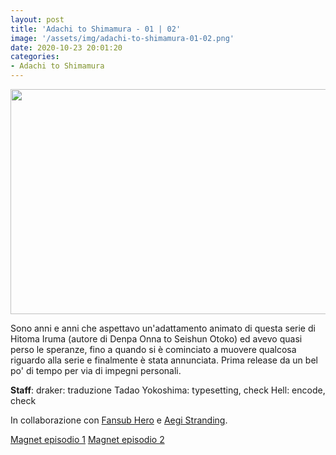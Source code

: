 ```yaml
---
layout: post
title: 'Adachi to Shimamura - 01 | 02'
image: '/assets/img/adachi-to-shimamura-01-02.png'
date: 2020-10-23 20:01:20
categories:
- Adachi to Shimamura
---
```


<img src='{{ page.image }}' alt='' width='640' height='360'>

Sono anni e anni che aspettavo un'adattamento animato di questa serie di Hitoma Iruma (autore di Denpa Onna to Seishun Otoko) ed avevo quasi perso le speranze, fino a quando si è cominciato a muovere qualcosa riguardo alla serie e finalmente è stata annunciata.
Prima release da un bel po' di tempo per via di impegni personali.

<b>Staff</b>:
draker: traduzione
Tadao Yokoshima: typesetting, check
Hell: encode, check

In collaborazione con <a href='https://fansubhero.weebly.com/'>Fansub Hero</a> e <a href='https://aegistranding.weebly.com/'>Aegi Stranding</a>.

<a href='magnet:?xt=urn:btih:b814709b9754943a8f6745bf68b10c8ad59c5c5a&dn=%5BSHUKOH%5D%20Adachi%20to%20Shimamura%20-%2001%20%5B127C5829%5D.mkv&tr=http%3A%2F%2Fnyaa.tracker.wf%3A7777%2Fannounce&tr=udp%3A%2F%2Fopen.stealth.si%3A80%2Fannounce&tr=udp%3A%2F%2Ftracker.opentrackr.org%3A1337%2Fannounce&tr=udp%3A%2F%2Ftracker.coppersurfer.tk%3A6969%2Fannounce&tr=udp%3A%2F%2Fexodus.desync.com%3A6969%2Fannounce'>Magnet episodio 1</a>
<a href='magnet:?xt=urn:btih:21ea1c714a47d339c190be575b3dabd0f7d8bc75&dn=%5BSHUKOH%5D%20Adachi%20to%20Shimamura%20-%2002%20%5B494C53ED%5D.mkv&tr=http%3A%2F%2Fnyaa.tracker.wf%3A7777%2Fannounce&tr=udp%3A%2F%2Fopen.stealth.si%3A80%2Fannounce&tr=udp%3A%2F%2Ftracker.opentrackr.org%3A1337%2Fannounce&tr=udp%3A%2F%2Ftracker.coppersurfer.tk%3A6969%2Fannounce&tr=udp%3A%2F%2Fexodus.desync.com%3A6969%2Fannounce'>Magnet episodio 2</a>
